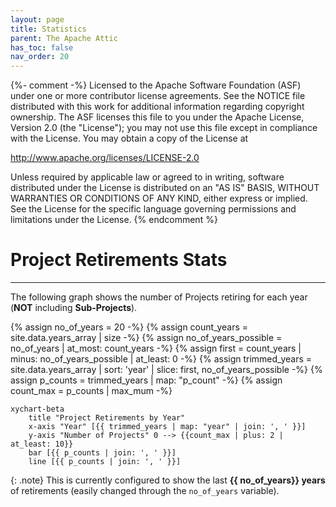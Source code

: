 ```yaml
---
layout: page
title: Statistics
parent: The Apache Attic
has_toc: false
nav_order: 20
---
```

{%- comment -%}
Licensed to the Apache Software Foundation (ASF) under one or more
contributor license agreements.  See the NOTICE file distributed with
this work for additional information regarding copyright ownership.
The ASF licenses this file to you under the Apache License, Version 2.0
(the "License"); you may not use this file except in compliance with
the License.  You may obtain a copy of the License at

http://www.apache.org/licenses/LICENSE-2.0

Unless required by applicable law or agreed to in writing, software
distributed under the License is distributed on an "AS IS" BASIS,
WITHOUT WARRANTIES OR CONDITIONS OF ANY KIND, either express or implied.
See the License for the specific language governing permissions and
limitations under the License.
{% endcomment %}

# Project Retirements Stats
***

The following graph shows the number of Projects retiring for each year (**NOT** including **Sub-Projects**).

{% assign no_of_years = 20 -%}
{% assign count_years = site.data.years_array | size -%}
{% assign no_of_years_possible = no_of_years | at_most: count_years -%}
{% assign first = count_years | minus: no_of_years_possible | at_least: 0 -%}
{% assign trimmed_years = site.data.years_array |  sort: 'year' | slice: first, no_of_years_possible  -%}
{% assign p_counts = trimmed_years | map: "p_count" -%}
{% assign count_max = p_counts | max_mum -%}

```mermaid
xychart-beta
    title "Project Retirements by Year"
    x-axis "Year" [{{ trimmed_years | map: "year" | join: ', ' }}]
    y-axis "Number of Projects" 0 --> {{count_max | plus: 2 | at_least: 10}}
    bar [{{ p_counts | join: ', ' }}]
    line [{{ p_counts | join: ', ' }}]
```

{: .note}
This is currently configured to show the last **{{ no_of_years}} years** of retirements (easily changed through the `no_of_years` variable).

